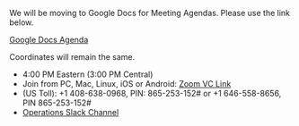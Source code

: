 We will be moving to Google Docs for Meeting Agendas. Please use the link below.

[Google Docs Agenda](https://docs.google.com/document/d/1PJEhz7sZUr2Yq2GJwtMBe_XUUJ8tb6irtmXwBvqZDVE/edit#)

Coordinates will remain the same.

   * 4:00 PM Eastern (3:00 PM Central)
   * Join from PC, Mac, Linux, iOS or Android: [Zoom VC Link](https://IU.zoom.us/j/865253152)
   * (US Toll): +1 408-638-0968, PIN: 865-253-152# or +1 646-558-8656, PIN 865-253-152#
   * [Operations Slack Channel](https://opensciencegrid.slack.com/messages/C5GAYBGA0/)


